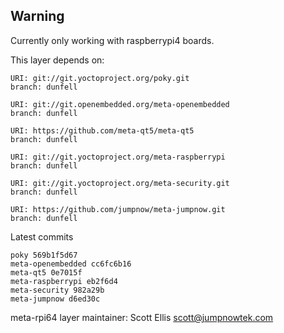 ## Warning
Currently only working with raspberrypi4 boards.

This layer depends on:

    URI: git://git.yoctoproject.org/poky.git
    branch: dunfell

    URI: git://git.openembedded.org/meta-openembedded
    branch: dunfell

    URI: https://github.com/meta-qt5/meta-qt5
    branch: dunfell

    URI: git://git.yoctoproject.org/meta-raspberrypi
    branch: dunfell

    URI: git://git.yoctoproject.org/meta-security.git
    branch: dunfell

    URI: https://github.com/jumpnow/meta-jumpnow.git
    branch: dunfell

Latest commits

    poky 569b1f5d67
    meta-openembedded cc6fc6b16
    meta-qt5 0e7015f
    meta-raspberrypi eb2f6d4
    meta-security 982a29b
    meta-jumpnow d6ed30c

meta-rpi64 layer maintainer: Scott Ellis <scott@jumpnowtek.com>
